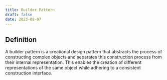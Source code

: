 ```yaml
---
title: Builder Pattern
draft: false
date: 2023-08-07
---
```


## Definition
A builder pattern is a creational design pattern that abstracts the process of constructing complex objects and separates this construction process from their internal representation. This enables the creation of different representations of the same object while adhering to a consistent construction interface.

